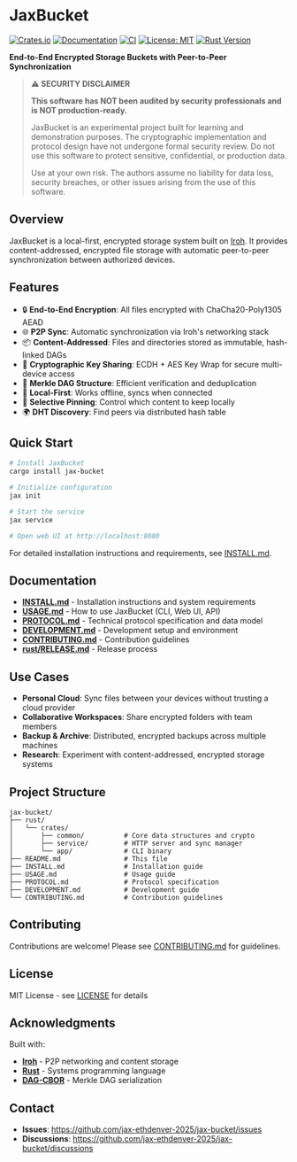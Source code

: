 # JaxBucket

[![Crates.io](https://img.shields.io/crates/v/jax-bucket.svg)](https://crates.io/crates/jax-bucket)
[![Documentation](https://docs.rs/jax-bucket/badge.svg)](https://docs.rs/jax-bucket)
[![CI](https://github.com/jax-ethdenver-2025/jax-bucket/actions/workflows/ci-rust.yml/badge.svg)](https://github.com/jax-ethdenver-2025/jax-bucket/actions/workflows/ci-rust.yml)
[![License: MIT](https://img.shields.io/badge/License-MIT-blue.svg)](LICENSE)
[![Rust Version](https://img.shields.io/badge/rust-1.75%2B-blue.svg)](https://www.rust-lang.org)

**End-to-End Encrypted Storage Buckets with Peer-to-Peer Synchronization**

> **⚠️ SECURITY DISCLAIMER**
>
> **This software has NOT been audited by security professionals and is NOT production-ready.**
>
> JaxBucket is an experimental project built for learning and demonstration purposes. The cryptographic implementation and protocol design have not undergone formal security review. Do not use this software to protect sensitive, confidential, or production data.
>
> Use at your own risk. The authors assume no liability for data loss, security breaches, or other issues arising from the use of this software.

## Overview

JaxBucket is a local-first, encrypted storage system built on [Iroh](https://iroh.computer/). It provides content-addressed, encrypted file storage with automatic peer-to-peer synchronization between authorized devices.

## Features

- 🔒 **End-to-End Encryption**: All files encrypted with ChaCha20-Poly1305 AEAD
- 🌐 **P2P Sync**: Automatic synchronization via Iroh's networking stack
- 📦 **Content-Addressed**: Files and directories stored as immutable, hash-linked DAGs
- 🔑 **Cryptographic Key Sharing**: ECDH + AES Key Wrap for secure multi-device access
- 🌳 **Merkle DAG Structure**: Efficient verification and deduplication
- 🎯 **Local-First**: Works offline, syncs when connected
- 📌 **Selective Pinning**: Control which content to keep locally
- 🌍 **DHT Discovery**: Find peers via distributed hash table

## Quick Start

```bash
# Install JaxBucket
cargo install jax-bucket

# Initialize configuration
jax init

# Start the service
jax service

# Open web UI at http://localhost:8080
```

For detailed installation instructions and requirements, see [INSTALL.md](INSTALL.md).

## Documentation

- **[INSTALL.md](INSTALL.md)** - Installation instructions and system requirements
- **[USAGE.md](USAGE.md)** - How to use JaxBucket (CLI, Web UI, API)
- **[PROTOCOL.md](PROTOCOL.md)** - Technical protocol specification and data model
- **[DEVELOPMENT.md](DEVELOPMENT.md)** - Development setup and environment
- **[CONTRIBUTING.md](CONTRIBUTING.md)** - Contribution guidelines
- **[rust/RELEASE.md](rust/RELEASE.md)** - Release process

## Use Cases

- **Personal Cloud**: Sync files between your devices without trusting a cloud provider
- **Collaborative Workspaces**: Share encrypted folders with team members
- **Backup & Archive**: Distributed, encrypted backups across multiple machines
- **Research**: Experiment with content-addressed, encrypted storage systems

## Project Structure

```text
jax-bucket/
├── rust/
│   └── crates/
│       ├── common/          # Core data structures and crypto
│       ├── service/         # HTTP server and sync manager
│       └── app/             # CLI binary
├── README.md                # This file
├── INSTALL.md               # Installation guide
├── USAGE.md                 # Usage guide
├── PROTOCOL.md              # Protocol specification
├── DEVELOPMENT.md           # Development guide
└── CONTRIBUTING.md          # Contribution guidelines
```

## Contributing

Contributions are welcome! Please see [CONTRIBUTING.md](CONTRIBUTING.md) for guidelines.

## License

MIT License - see [LICENSE](LICENSE) for details

## Acknowledgments

Built with:
- **[Iroh](https://iroh.computer/)** - P2P networking and content storage
- **[Rust](https://www.rust-lang.org/)** - Systems programming language
- **[DAG-CBOR](https://ipld.io/)** - Merkle DAG serialization

## Contact

- **Issues**: https://github.com/jax-ethdenver-2025/jax-bucket/issues
- **Discussions**: https://github.com/jax-ethdenver-2025/jax-bucket/discussions
